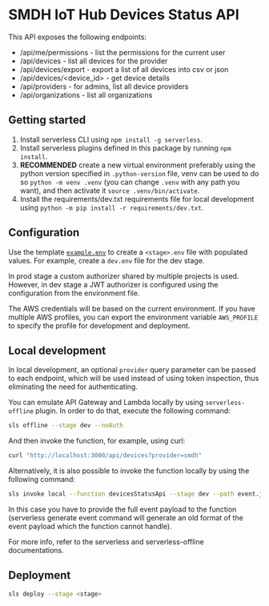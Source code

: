 # SMDH IoT Hub Devices Status API

This API exposes the following endpoints:

- /api/me/permissions - list the permissions for the current user
- /api/devices - list all devices for the provider
- /api/devices/export - export a list of all devices into csv or json
- /api/devices/<device_id> - get device details
- /api/providers - for admins, list all device providers
- /api/organizations - list all organizations

## Getting started

1. Install serverless CLI using `npm install -g serverless`.
2. Install serverless plugins defined in this package by running `npm install`.
3. **RECOMMENDED** create a new virtual environment preferably using the python version
specified in `.python-version` file, venv can be used to do so `python -m venv .venv`
(you can change `.venv` with any path you want), and then activate it `source .venv/bin/activate`.
4. Install the requirements/dev.txt requirements file for local development
using `python -m pip install -r requirements/dev.txt`.

## Configuration

Use the template [`example.env`](./example.env) to create a `<stage>.env` file with populated values.
For example, create a `dev.env` file for the dev stage.

In prod stage a custom authorizer shared by multiple projects is used. However, in dev stage
a JWT authorizer is configured using the configuration from the environment file.

The AWS credentials will be based on the current environment.
If you have multiple AWS profiles, you can export the environment variable `AWS_PROFILE`
to specify the profile for development and deployment.

## Local development

In local development, an optional `provider` query parameter can be passed to each endpoint, which will be used instead of using token inspection, thus eliminating the need for authenticating.

You can emulate API Gateway and Lambda locally by using `serverless-offline` plugin. In order to do that, execute the following command:

```sh
sls offline --stage dev --noAuth
```

And then invoke the function, for example, using curl:

```sh
curl "http://localhost:3000/api/devices?provider=smdh"
```

Alternatively, it is also possible to invoke the function locally by using the following command:

```sh
sls invoke local --function devicesStatusApi --stage dev --path event.json
```

In this case you have to provide the full event payload to the function (serverless generate event command
will generate an old format of the event payload which the function cannot handle).

For more info, refer to the serverless and serverless-offline documentations.

## Deployment

```sh
sls deploy --stage <stage>
```
